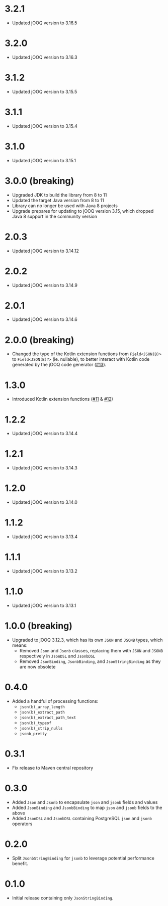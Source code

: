 # 3.2.1
- Updated jOOQ version to 3.16.5

# 3.2.0
- Updated jOOQ version to 3.16.3

# 3.1.2
- Updated jOOQ version to 3.15.5

# 3.1.1
- Updated jOOQ version to 3.15.4

# 3.1.0
- Updated jOOQ version to 3.15.1

# 3.0.0 (**breaking**)
- Upgraded JDK to build the library from 8 to 11
- Updated the target Java version from 8 to 11
- Library can no longer be used with Java 8 projects
- Upgrade prepares for updating to jOOQ version 3.15, which dropped Java 8 support in the community version

# 2.0.3
- Updated jOOQ version to 3.14.12

# 2.0.2
- Updated jOOQ version to 3.14.9

# 2.0.1
- Updated jOOQ version to 3.14.6

# 2.0.0 (**breaking**)

- Changed the type of the Kotlin extension functions from `Field<JSON(B)>` to `Field<JSON(B)?>` (ie. nullable), to
  better interact with Kotlin code generated by the jOOQ code generator
  ([#13](https://github.com/t9t/jooq-postgresql-json/issues/13)).

# 1.3.0

- Introduced Kotlin extension functions ([#11](https://github.com/t9t/jooq-postgresql-json/issues/11) &
  [#12](https://github.com/t9t/jooq-postgresql-json/issues/12))

# 1.2.2

- Updated jOOQ version to 3.14.4

# 1.2.1

- Updated jOOQ version to 3.14.3

# 1.2.0
- Updated jOOQ version to 3.14.0

# 1.1.2
- Updated jOOQ version to 3.13.4

# 1.1.1
- Updated jOOQ version to 3.13.2

# 1.1.0
- Updated jOOQ version to 3.13.1

# 1.0.0 (**breaking**)
- Upgraded to jOOQ 3.12.3, which has its own `JSON` and `JSONB` types, which means:
  - Removed `Json` and `Jsonb` classes, replacing them with `JSON` and `JSONB` respectively in `JsonDSL` and `JsonbDSL`
  - Removed `JsonBinding`, `JsonbBinding`, and `JsonStringBinding` as they are now obsolete

# 0.4.0
- Added a handful of processing functions:
  - `json(b)_array_length`
  - `json(b)_extract_path`
  - `json(b)_extract_path_text`
  - `json(b)_typeof`
  - `json(b)_strip_nulls`
  - `jsonb_pretty`

# 0.3.1
- Fix release to Maven central repository

# 0.3.0
- Added `Json` and `Jsonb` to encapsulate `json` and `jsonb` fields and values
- Added `JsonBinding` and `JsonbBinding` to map `json` and `jsonb` fields to the above
- Added `JsonDSL` and `JsonbDSL` containing PostgreSQL `json` and `jsonb` operators

# 0.2.0
- Split `JsonbStringBinding` for `jsonb` to leverage potential performance benefit.

# 0.1.0
- Initial release containing only `JsonStringBinding`.
